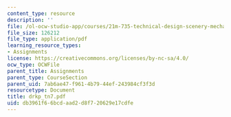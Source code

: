 ```yaml
---
content_type: resource
description: ''
file: /ol-ocw-studio-app/courses/21m-735-technical-design-scenery-mechanisms-and-special-effects-spring-2004/db3961f66bcdaad2d8f720629e17cdfe_drkp_tn7.pdf
file_size: 126212
file_type: application/pdf
learning_resource_types:
- Assignments
license: https://creativecommons.org/licenses/by-nc-sa/4.0/
ocw_type: OCWFile
parent_title: Assignments
parent_type: CourseSection
parent_uid: 7ab6ae47-f961-4b79-44ef-243984cf3f3d
resourcetype: Document
title: drkp_tn7.pdf
uid: db3961f6-6bcd-aad2-d8f7-20629e17cdfe
---
```

